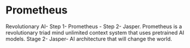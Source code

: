 # Prometheus
Revolutionary AI- Step 1- Prometheus - Step 2- Jasper. Prometheus is a revolutionary triad mind unlimited context system that uses pretrained AI models. Stage 2- Jasper- AI architecture that will change the world.
